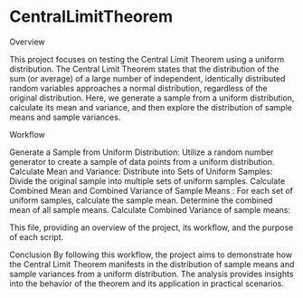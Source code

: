 # CentralLimitTheorem

Overview

This project focuses on testing the Central Limit Theorem using a uniform distribution. The Central Limit Theorem states that the distribution of the sum (or average) of a large number of independent, identically distributed random variables approaches a normal distribution, regardless of the original distribution. Here, we generate a sample from a uniform distribution, calculate its mean and variance, and then explore the distribution of sample means and sample variances.

Workflow

Generate a Sample from Uniform Distribution:
Utilize a random number generator to create a sample of data points from a uniform distribution.
Calculate Mean and Variance:
Distribute into Sets of Uniform Samples:
Divide the original sample into multiple sets of uniform samples.
Calculate Combined Mean and Combined Variance of Sample Means :
For each set of uniform samples, calculate the sample mean.
Determine the combined mean of all sample means.
Calculate Combined Variance of sample means:

This file, providing an overview of the project, its workflow, and the purpose of each script.

Conclusion
By following this workflow, the project aims to demonstrate how the Central Limit Theorem manifests in the distribution of sample means and sample variances from a uniform distribution. The analysis provides insights into the behavior of the theorem and its application in practical scenarios.

